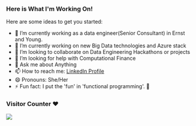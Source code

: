 ### Here is What I'm Working On!

<!--
*ervsingh/ervsingh* is a ✨ special ✨ repository because its `README.md` (this file) appears on your GitHub profile.
-->
Here are some ideas to get you started:

- 🔭 I’m currently working as a data engineer(Senior Consultant) in Ernst and Young.
- 🌱 I’m currently working on  new  Big Data technologies and Azure stack
- 👯 I’m looking to collaborate on Data Engineering Hackathons or projects
- 🤔 I’m looking for help with Computational Finance
- 💬 Ask me about Anything
- 📫 How to reach me: [LinkedIn Profile](https://www.linkedin.com/in/vandana-singh-a93632131/)
- 😄 Pronouns: She/Her
- ⚡ Fun fact: I put the 'fun' in 'functional programming'. 🎉

### Visitor Counter  ❤️  <p>                   </p> <img src="https://profile-counter.glitch.me/ervsingh/count.svg" />
